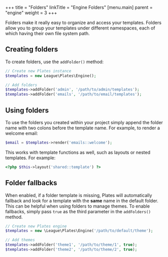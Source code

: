 +++
title = "Folders"
linkTitle = "Engine Folders"
[menu.main]
parent = "engine"
weight = 3
+++

Folders make it really easy to organize and access your templates. Folders allow you to group your templates under different namespaces, each of which having their own file system path.

## Creating folders

To create folders, use the `addFolder()` method:

```php
// Create new Plates instance
$templates = new League\Plates\Engine();

// Add folders
$templates->addFolder('admin', '/path/to/admin/templates');
$templates->addFolder('emails', '/path/to/email/templates');
```

## Using folders

To use the folders you created within your project simply append the folder name with two colons before the template name. For example, to render a welcome email:

```php
$email = $templates->render('emails::welcome');
```

This works with template functions as well, such as layouts or nested templates. For example:

```php
<?php $this->layout('shared::template') ?>
```

## Folder fallbacks

When enabled, if a folder template is missing, Plates will automatically fallback and look for a template with the **same** name in the default folder. This can be helpful when using folders to manage themes. To enable fallbacks, simply pass `true` as the third parameter in the `addFolders()` method.

```php
// Create new Plates engine
$templates = new \League\Plates\Engine('/path/to/default/theme');

// Add themes
$templates->addFolder('theme1', '/path/to/theme/1', true);
$templates->addFolder('theme2', '/path/to/theme/2', true);
```
